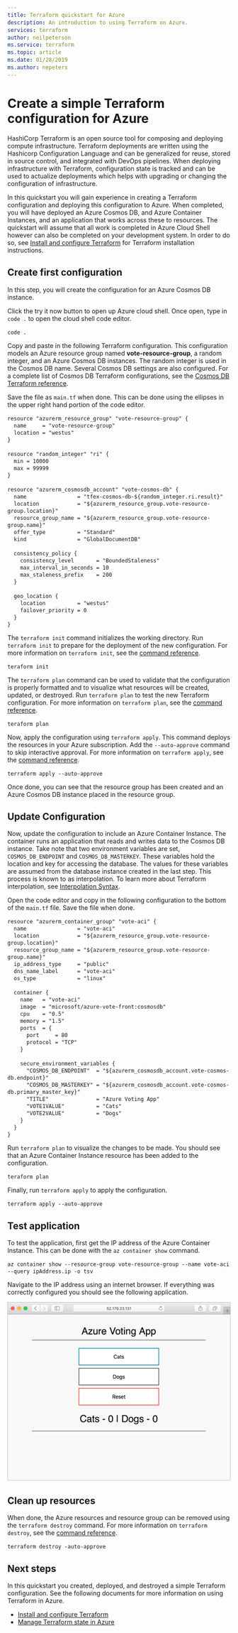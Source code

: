 ```yaml
---
title: Terraform quickstart for Azure
description: An introduction to using Terraform on Azure.
services: terraform
author: neilpeterson
ms.service: terraform
ms.topic: article
ms.date: 01/28/2019
ms.author: nepeters
---
```


# Create a simple Terraform configuration for Azure

HashiCorp Terraform is an open source tool for composing and deploying compute infrastructure. Terraform deployments are written using the Hashicorp Configuration Language and can be generalized for reuse, stored in source control, and integrated with DevOps pipelines. When deploying infrastructure with Terraform, configuration state is tracked and can be used to actualize deployments which helps with upgrading or changing the configuration of infrastructure.

In this quickstart you will gain experience in creating a Terraform configuration and deploying this configuration to Azure. When completed, you will have deployed an Azure Cosmos DB, and Azure Container Instances, and an application that works across these to resources. The quickstart will assume that all work is completed in Azure Cloud Shell however can also be completed on your development system. In order to do so, see [Install and configure Terraform](./terraform-install-configure.md) for Terraform installation instructions.

## Create first configuration

In this step, you will create the configuration for an Azure Cosmos DB instance.

Click the try it now button to open up Azure cloud shell. Once open, type in `code .` to open the cloud shell code editor.

```azurecli-interactive
code .
```

Copy and paste in the following Terraform configuration. This configuration models an Azure resource group named **vote-resource-group**, a random integer, and an Azure Cosmos DB instances. The random integer is used in the Cosmos DB name. Several Cosmos DB settings are also configured. For a complete list of Cosmos DB Terraform configurations, see the [Cosmos DB Terraform reference](https://www.terraform.io/docs/providers/azurerm/r/cosmosdb_account.html).

Save the file as `main.tf` when done. This can be done using the ellipses in the upper right hand portion of the code editor.

```azurecli-interactive
resource "azurerm_resource_group" "vote-resource-group" {
  name     = "vote-resource-group"
  location = "westus"
}

resource "random_integer" "ri" {
  min = 10000
  max = 99999
}

resource "azurerm_cosmosdb_account" "vote-cosmos-db" {
  name                = "tfex-cosmos-db-${random_integer.ri.result}"
  location            = "${azurerm_resource_group.vote-resource-group.location}"
  resource_group_name = "${azurerm_resource_group.vote-resource-group.name}"
  offer_type          = "Standard"
  kind                = "GlobalDocumentDB"

  consistency_policy {
    consistency_level       = "BoundedStaleness"
    max_interval_in_seconds = 10
    max_staleness_prefix    = 200
  }

  geo_location {
    location          = "westus"
    failover_priority = 0
  }
}
```

The `terraform init` command initializes the working directory. Run `terraform init` to prepare for the deployment of the new configuration. For more information on `terraform init`, see the [command reference](https://www.terraform.io/docs/commands/init.html).

```azurecli-interactive
teraform init
```

The `terraform plan` command can be used to validate that the configuration is properly formatted and to visualize what resources will be created, updated, or destroyed. Run `terraform plan` to test the new Terraform configuration. For more information on `terraform plan`, see the [command reference](https://www.terraform.io/docs/commands/plan.html).

```azurecli-interactive
teraform plan
```

Now, apply the configuration using `terraform apply`. This command deploys the resources in your Azure subscription. Add the `--auto-approve` command to skip interactive approval. For more information on `terraform apply`, see the [command reference](https://www.terraform.io/docs/commands/apply.html).

```azurecli-interactive
terraform apply --auto-approve
```

Once done, you can see that the resource group has been created and an Azure Cosmos DB instance placed in the resource group.

## Update Configuration

Now, update the configuration to include an Azure Container Instance. The container runs an application that reads and writes data to the Cosmos DB instance. Take note that two environment variables are set, `COSMOS_DB_ENDPOINT` and `COSMOS_DB_MASTERKEY`. These variables hold the location and key for accessing the database. The values for these variables are assumed from the database instance created in the last step. This process is known to as interpolation. To learn more about Terraform interpolation, see [Interpolation Syntax](https://www.terraform.io/docs/configuration/interpolation.html).

Open the code editor and copy in the following configuration to the bottom of the `main.tf` file. Save the file when done.

```azurecli-interactive
resource "azurerm_container_group" "vote-aci" {
  name                = "vote-aci"
  location            = "${azurerm_resource_group.vote-resource-group.location}"
  resource_group_name = "${azurerm_resource_group.vote-resource-group.name}"
  ip_address_type     = "public"
  dns_name_label      = "vote-aci"
  os_type             = "linux"

  container {
    name   = "vote-aci"
    image  = "microsoft/azure-vote-front:cosmosdb"
    cpu    = "0.5"
    memory = "1.5"
    ports  = {
      port     = 80
      protocol = "TCP"
    }

    secure_environment_variables {
      "COSMOS_DB_ENDPOINT"  = "${azurerm_cosmosdb_account.vote-cosmos-db.endpoint}"
      "COSMOS_DB_MASTERKEY" = "${azurerm_cosmosdb_account.vote-cosmos-db.primary_master_key}"
      "TITLE"               = "Azure Voting App"
      "VOTE1VALUE"          = "Cats"
      "VOTE2VALUE"          = "Dogs"
    }
  }
}
```

Run `terraform plan` to visualize the changes to be made. You should see that an Azure Container Instance resource has been added to the configuration.

```azurecli-interactive
teraform plan
```

Finally, run `terraform apply` to apply the configuration.

```azurecli-interactive
terraform apply --auto-approve
```

## Test application

To test the application, first get the IP address of the Azure Container Instance. This can be done with the `az container show` command.

```azurecli-interactive
az container show --resource-group vote-resource-group --name vote-aci --query ipAddress.ip -o tsv
```

Navigate to the IP address using an internet browser. If everything was correctly configured you should see the following application.

![Azure vote application](media/terraform-quickstart/azure-vote.png)

## Clean up resources

When done, the Azure resources and resource group can be removed using the `terraform destroy` command. For more information on `terraform destroy`, see the [command reference](https://www.terraform.io/docs/commands/destroy.html).

```azurecli-interactive
terraform destroy -auto-approve
```

## Next steps

In this quickstart you created, deployed, and destroyed a simple Terraform configuration. See the following documents for more information on using Terraform in Azure.

- [Install and configure Terraform](./terraform-install-configure.md)
- [Manage Terraform state in Azure](./terraform-backend.md)